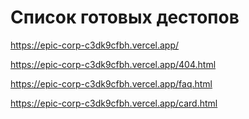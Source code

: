 # Список готовых дестопов
https://epic-corp-c3dk9cfbh.vercel.app/

https://epic-corp-c3dk9cfbh.vercel.app/404.html

https://epic-corp-c3dk9cfbh.vercel.app/faq.html

https://epic-corp-c3dk9cfbh.vercel.app/card.html
